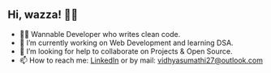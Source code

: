 ## Hi, wazza! 🙋‍♀️ 

* 👩‍💻 Wannable Developer who writes clean code.
* 🔭 I’m currently working on Web Development and learning DSA.
* 🤔 I’m looking for help to collaborate on Projects & Open Source. 
* 📫 How to reach me: [LinkedIn](http://www.linkedin.com/in/vidhya-l-1aaab61b90) or by mail: vidhyasumathi27@outlook.com